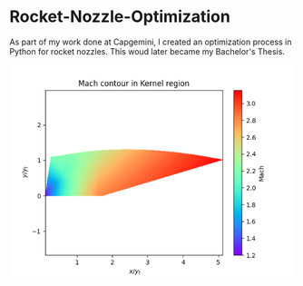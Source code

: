 # Rocket-Nozzle-Optimization
As part of my work done at Capgemini, I created an optimization process in Python for rocket nozzles. This woud later became my Bachelor's Thesis.


![alt text](https://github.com/rescolarandres/Rocket-Nozzle-Optimization/blob/main/mach_kernel.png) 

